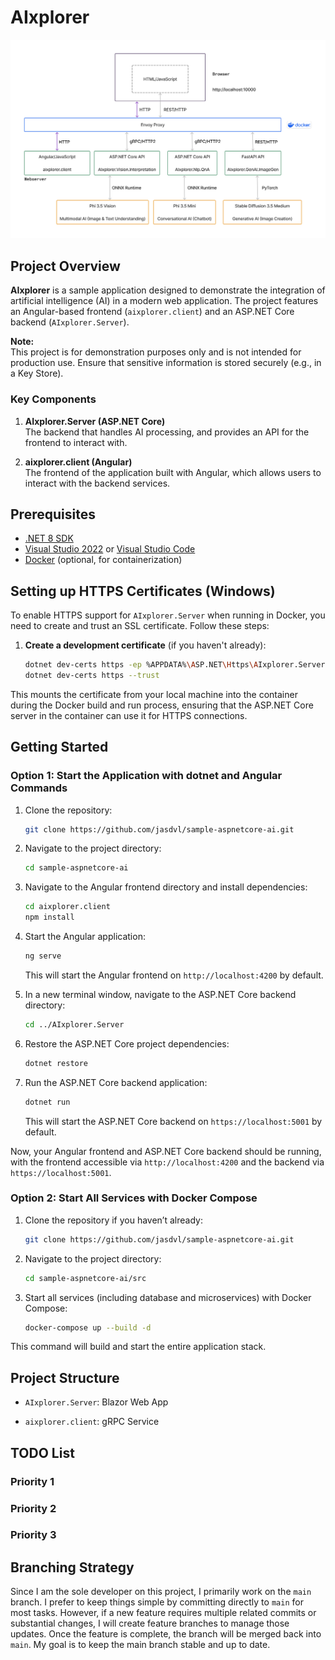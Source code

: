 # AIxplorer

![AIxplorer](./assets/architecture-overview.png)

## Project Overview

**AIxplorer** is a sample application designed to demonstrate the integration of artificial intelligence (AI) in a modern web application. The project features an Angular-based frontend (`aixplorer.client`) and an ASP.NET Core backend (`AIxplorer.Server`).

**Note:**  
This project is for demonstration purposes only and is not intended for production use. Ensure that sensitive information is stored securely (e.g., in a Key Store).

### Key Components

1. **AIxplorer.Server (ASP.NET Core)**  
   The backend that handles AI processing, and provides an API for the frontend to interact with.

2. **aixplorer.client (Angular)**  
   The frontend of the application built with Angular, which allows users to interact with the backend services.

## Prerequisites

- [.NET 8 SDK](https://dotnet.microsoft.com/download/dotnet/8.0)
- [Visual Studio 2022](https://visualstudio.microsoft.com/vs/) or [Visual Studio Code](https://code.visualstudio.com/)
- [Docker](https://www.docker.com/) (optional, for containerization)

## Setting up HTTPS Certificates (Windows)

To enable HTTPS support for `AIxplorer.Server` when running in Docker, you need to create and trust an SSL certificate. Follow these steps:

1. **Create a development certificate** (if you haven't already):

    ```bash
    dotnet dev-certs https -ep %APPDATA%\ASP.NET\Https\AIxplorer.Server.pfx -p <your_password_here>
    dotnet dev-certs https --trust
    ```

This mounts the certificate from your local machine into the container during the Docker build and run process, ensuring that the ASP.NET Core server in the container can use it for HTTPS connections.

## Getting Started

### Option 1: Start the Application with dotnet and Angular Commands

1. Clone the repository:

    ```bash
    git clone https://github.com/jasdvl/sample-aspnetcore-ai.git
    ```

2. Navigate to the project directory:

    ```bash
    cd sample-aspnetcore-ai
    ```

3. Navigate to the Angular frontend directory and install dependencies:

    ```bash
    cd aixplorer.client
    npm install
    ```

4. Start the Angular application:

    ```bash
    ng serve
    ```

   This will start the Angular frontend on `http://localhost:4200` by default.

5. In a new terminal window, navigate to the ASP.NET Core backend directory:

    ```bash
    cd ../AIxplorer.Server
    ```

6. Restore the ASP.NET Core project dependencies:

    ```bash
    dotnet restore
    ```

7. Run the ASP.NET Core backend application:

    ```bash
    dotnet run
    ```

   This will start the ASP.NET Core backend on `https://localhost:5001` by default.

Now, your Angular frontend and ASP.NET Core backend should be running, with the frontend accessible via `http://localhost:4200` and the backend via `https://localhost:5001`.

### Option 2: Start All Services with Docker Compose

1. Clone the repository if you haven’t already:

    ```bash
    git clone https://github.com/jasdvl/sample-aspnetcore-ai.git
    ```

2. Navigate to the project directory:

    ```bash
    cd sample-aspnetcore-ai/src
    ```

3. Start all services (including database and microservices) with Docker Compose:

    ```bash
    docker-compose up --build -d
    ```

This command will build and start the entire application stack.


## Project Structure

- `AIxplorer.Server`: Blazor Web App

- `aixplorer.client`: gRPC Service

## TODO List

### Priority 1

### Priority 2

### Priority 3

## Branching Strategy

Since I am the sole developer on this project, I primarily work on the `main` branch. I prefer to keep things simple by committing directly to `main` for most tasks. However, if a new feature requires multiple related commits or substantial changes, I will create feature branches to manage those updates. Once the feature is complete, the branch will be merged back into `main`. My goal is to keep the main branch stable and up to date.
